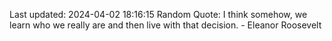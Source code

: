 Last updated: 2024-04-02 18:16:15
Random Quote: I think somehow, we learn who we really are and then live with that decision. - Eleanor Roosevelt